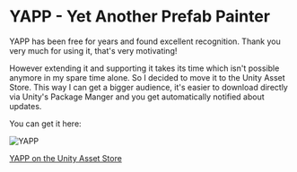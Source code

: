 # YAPP - Yet Another Prefab Painter

YAPP has been free for years and found excellent recognition. Thank you very much for using it, that's very motivating!

However extending it and supporting it takes its time which isn't possible anymore in my spare time alone. So I decided to move it to the Unity Asset Store. This way I can get a bigger audience, it's easier to download directly via Unity's Package Manger and you get automatically notified about updates.

You can get it here:


![YAPP](https://user-images.githubusercontent.com/10963432/171987558-9a36cece-c04f-43d0-accc-0879706135a1.jpg)

[YAPP on the Unity Asset Store](https://assetstore.unity.com/packages/tools/terrain/yapp-yet-another-prefab-painter-223381)

